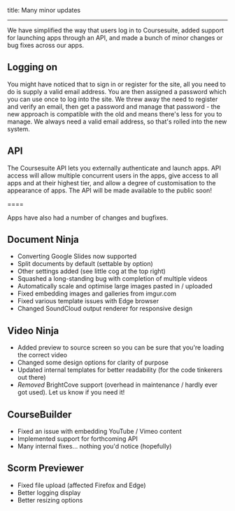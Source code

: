title: Many minor updates

----

We have simplified the way that users log in to Coursesuite, added support for launching apps through an API, and made a bunch of minor changes or bug fixes across our apps.

## Logging on
You might have noticed that to sign in or register for the site, all you need to do is supply a valid email address. You are then assigned a password which you can use once to log into the site. We threw away the need to register and verify an email, then get a password and manage that password - the new approach is compatible with the old and means there's less for you to manage. We always need a valid email address, so that's rolled into the new system.

## API

The Coursesuite API lets you externally authenticate and launch apps. API access will allow multiple concurrent users in the apps, give access to all apps and at their highest tier, and allow a degree of customisation to the appearance of apps. The API will be made available to the public soon!

====

Apps have also had a number of changes and bugfixes.

## Document Ninja

* Converting Google Slides now supported
* Split documents by default (settable by option)
* Other settings added (see little cog at the top right)
* Squashed a long-standing bug with completion of multiple videos
* Automatically scale and optimise large images pasted in / uploaded
* Fixed embedding images and galleries from imgur.com
* Fixed various template issues with Edge browser
* Changed SoundCloud output renderer for responsive design

## Video Ninja

* Added preview to source screen so you can be sure that you're loading the correct video
* Changed some design options for clarity of purpose
* Updated internal templates for better readability (for the code tinkerers out there)
* *Removed* BrightCove support (overhead in maintenance / hardly ever got used). Let us know if you need it!

## CourseBuilder

* Fixed an issue with embedding YouTube / Vimeo content
* Implemented support for forthcoming API
* Many internal fixes... nothing you'd notice (hopefully)

## Scorm Previewer

* Fixed file upload (affected Firefox and Edge)
* Better logging display
* Better resizing options

